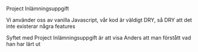 Project Inlämningsuppgift

Vi använder oss av vanilla Javascript, vår kod är väldigt DRY, så DRY att det inte existerar några features

Syftet med Project Inlämningsuppgift är att visa Anders att man förstått vad han har lärt ut